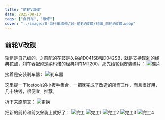```yaml
---
title: "前轮V改碟"  
date: 2025-08-13  
tags: ["自行车", "维修"]  
cover: "../images/0-自行车维修/16-前轮V改碟/封面_前轮V改碟.webp"
---
```

## 前轮V改碟
轮组是自己编的，之前配的花鼓是久裕的D041SB和D042SB，就是支持碟刹的经典花鼓，刹车器配的是禧玛诺的经典刹车MT200，那先给轮组安装碟片：
![碟片](../images/0-维修自行车/16-前轮V改碟/碟片.webp)

接着是安装刹车器：
![刹车器](../images/0-维修自行车/16-前轮V改碟/刹车器.webp)

这里提一下icetoolz的小扳手集合，一把就完成了改造的所有工作，而且很好用，几十块钱，很便宜，推荐。

拆下来原前叉：
![更换](../images/0-维修自行车/16-前轮V改碟/更换.webp)

把新的前轮和前叉安装上就好了：
![完工](../images/0-维修自行车/16-前轮V改碟/完工.webp)
![完工1](../images/0-维修自行车/16-前轮V改碟/完工1.webp)
![完工2](../images/0-维修自行车/16-前轮V改碟/完工2.webp)
![完工3](../images/0-维修自行车/16-前轮V改碟/完工3.webp)
![完工4](../images/0-维修自行车/16-前轮V改碟/完工4.webp)